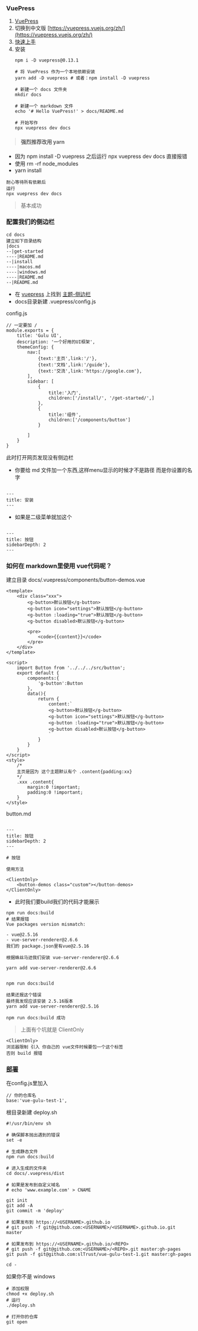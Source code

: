 ### VuePress

1. [VuePress](https://vuepress.vuejs.org/)
2. 切换到中文版 [https://vuepress.vuejs.org/zh/](https://vuepress.vuejs.org/zh/) 
3. [快速上手](https://vuepress.vuejs.org/zh/guide/getting-started.html#%E7%8E%B0%E6%9C%89%E9%A1%B9%E7%9B%AE)
4. 安装
    ```
    npm i -D vuepress@0.13.1
    
    # 将 VuePress 作为一个本地依赖安装
    yarn add -D vuepress # 或者：npm install -D vuepress
    
    # 新建一个 docs 文件夹
    mkdir docs
    
    # 新建一个 markdown 文件
    echo '# Hello VuePress!' > docs/README.md
    
    # 开始写作
    npx vuepress dev docs
    ```
    
> #### 强烈推荐改用 yarn

- 因为 npm install -D vuepress 之后运行  npx vuepress dev docs 直接报错
- 使用 rm -rf node_modules
- yarn install

```
耐心等待所有依赖后
运行
npx vuepress dev docs
```

> 基本成功

### 配置我们的侧边栏

```
cd docs
建立如下目录结构
|docs
--|get-started
----|README.md
--|install
----|macos.md
----|windows.md
----|README.md
--|README.md
```

- 在 [vuepress](https://vuepress.vuejs.org/zh) 上找到 [主题-侧边栏](https://vuepress.vuejs.org/zh/theme/default-theme-config.html#%E4%BE%A7%E8%BE%B9%E6%A0%8F)
- docs目录新建 .vuepress/config.js

config.js

```
// 一定要加 / 
module.exports = {
    title: 'Gulu UI',
    description: '一个好用的UI框架',
    themeConfig: {
        nav:[
            {text:'主页',link:'/'},
            {text:'文档',link:'/guide'},
            {text:'交流',link:'https://google.com'},
        ],
        sidebar: [
            {
                title:'入门',
                children:['/install/', '/get-started/',]
            },
            {
                title:'组件',
                children:['/components/button']
            }

        ]
    }
}
```

此时打开网页发现没有侧边栏

- 你要给 md 文件加一个东西,这样menu显示的时候才不是路径 而是你设置的名字

```

---
title: 安装
---
```

- 如果是二级菜单就加这个

```

---
title: 按钮
sidebarDepth: 2
---
```


### 如何在 markdown里使用 vue代码呢？

建立目录 docs/.vuepress/components/button-demos.vue

```
<template>
    <div class="xxx">
        <g-button>默认按钮</g-button>
        <g-button icon="settings">默认按钮</g-button>
        <g-button :loading="true">默认按钮</g-button>
        <g-button disabled>默认按钮</g-button>

        <pre>
            <code>{{content}}</code>
        </pre>
    </div>
</template>

<script>
    import Button from '../../../src/button';
    export default {
        components:{
            'g-button':Button
        },
        data(){
            return {
                content:`
                <g-button>默认按钮</g-button>
                <g-button icon="settings">默认按钮</g-button>
                <g-button :loading="true">默认按钮</g-button>
                <g-button disabled>默认按钮</g-button>
                `
            }
        }
    }
</script>
<style>
    /*
    主页是因为 这个主题默认有个 .content{padding:xx}
    */
    .xxx .content{
        margin:0 !important;
        padding:0 !important;
    }
</style>

```

button.md

```

---
title: 按钮
sidebarDepth: 2
---

# 按钮

使用方法

<ClientOnly>
    <button-demos class="custom"></button-demos>
</ClientOnly>

```

- 此时我们要build我们的代码才能展示

```
npm run docs:build
# 结果报错
Vue packages version mismatch:

- vue@2.5.16
- vue-server-renderer@2.6.6
我们的 package.json里有vue@2.5.16

根据蛛丝马迹我们安装 vue-server-renderer@2.6.6

yarn add vue-server-renderer@2.6.6


npm run docs:build 

结果还报这个错误
最终我发现应该安装 2.5.16版本
yarn add vue-server-renderer@2.5.16

npm run docs:build 成功
```

> 上面有个坑就是 ClientOnly

```
<ClientOnly>
浏览器限制 引入 你自己的 vue文件时候要包一个这个标签
否则 build 报错
```


### [部署](https://vuepress.vuejs.org/zh/guide/deploy.html)

在config.js里加入

```
// 你的仓库名
base:'vue-gulu-test-1',
```

根目录新建 deploy.sh

```
#!/usr/bin/env sh

# 确保脚本抛出遇到的错误
set -e

# 生成静态文件
npm run docs:build

# 进入生成的文件夹
cd docs/.vuepress/dist

# 如果是发布到自定义域名
# echo 'www.example.com' > CNAME

git init
git add -A
git commit -m 'deploy'

# 如果发布到 https://<USERNAME>.github.io
# git push -f git@github.com:<USERNAME>/<USERNAME>.github.io.git master

# 如果发布到 https://<USERNAME>.github.io/<REPO>
# git push -f git@github.com:<USERNAME>/<REPO>.git master:gh-pages
git push -f git@github.com:slTrust/vue-gulu-test-1.git master:gh-pages

cd -
```

如果你不是 windows

```
# 添加权限
chmod +x deploy.sh
# 运行
./deploy.sh

# 打开你的仓库
git open
```



